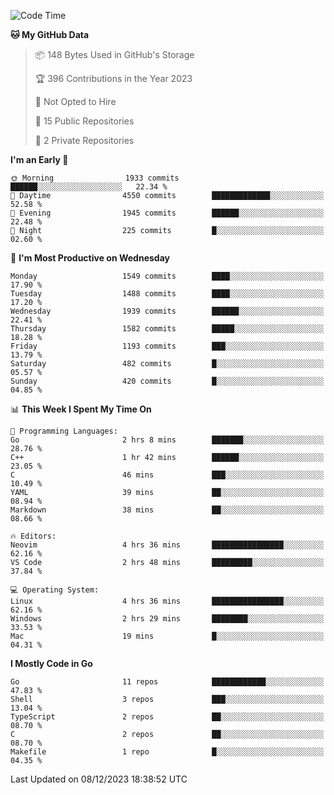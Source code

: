 <!--START_SECTION:waka-->
![Code Time](http://img.shields.io/badge/Code%20Time-261%20hrs%2025%20mins-blue)

**🐱 My GitHub Data** 

> 📦 148 Bytes Used in GitHub's Storage 
 > 
> 🏆 396 Contributions in the Year 2023
 > 
> 🚫 Not Opted to Hire
 > 
> 📜 15 Public Repositories 
 > 
> 🔑 2 Private Repositories 
 > 
**I'm an Early 🐤** 

```text
🌞 Morning                1933 commits        ██████░░░░░░░░░░░░░░░░░░░   22.34 % 
🌆 Daytime                4550 commits        █████████████░░░░░░░░░░░░   52.58 % 
🌃 Evening                1945 commits        ██████░░░░░░░░░░░░░░░░░░░   22.48 % 
🌙 Night                  225 commits         █░░░░░░░░░░░░░░░░░░░░░░░░   02.60 % 
```
📅 **I'm Most Productive on Wednesday** 

```text
Monday                   1549 commits        ████░░░░░░░░░░░░░░░░░░░░░   17.90 % 
Tuesday                  1488 commits        ████░░░░░░░░░░░░░░░░░░░░░   17.20 % 
Wednesday                1939 commits        ██████░░░░░░░░░░░░░░░░░░░   22.41 % 
Thursday                 1582 commits        █████░░░░░░░░░░░░░░░░░░░░   18.28 % 
Friday                   1193 commits        ███░░░░░░░░░░░░░░░░░░░░░░   13.79 % 
Saturday                 482 commits         █░░░░░░░░░░░░░░░░░░░░░░░░   05.57 % 
Sunday                   420 commits         █░░░░░░░░░░░░░░░░░░░░░░░░   04.85 % 
```


📊 **This Week I Spent My Time On** 

```text
💬 Programming Languages: 
Go                       2 hrs 8 mins        ███████░░░░░░░░░░░░░░░░░░   28.76 % 
C++                      1 hr 42 mins        ██████░░░░░░░░░░░░░░░░░░░   23.05 % 
C                        46 mins             ███░░░░░░░░░░░░░░░░░░░░░░   10.49 % 
YAML                     39 mins             ██░░░░░░░░░░░░░░░░░░░░░░░   08.94 % 
Markdown                 38 mins             ██░░░░░░░░░░░░░░░░░░░░░░░   08.66 % 

🔥 Editors: 
Neovim                   4 hrs 36 mins       ████████████████░░░░░░░░░   62.16 % 
VS Code                  2 hrs 48 mins       █████████░░░░░░░░░░░░░░░░   37.84 % 

💻 Operating System: 
Linux                    4 hrs 36 mins       ████████████████░░░░░░░░░   62.16 % 
Windows                  2 hrs 29 mins       ████████░░░░░░░░░░░░░░░░░   33.53 % 
Mac                      19 mins             █░░░░░░░░░░░░░░░░░░░░░░░░   04.31 % 
```

**I Mostly Code in Go** 

```text
Go                       11 repos            ████████████░░░░░░░░░░░░░   47.83 % 
Shell                    3 repos             ███░░░░░░░░░░░░░░░░░░░░░░   13.04 % 
TypeScript               2 repos             ██░░░░░░░░░░░░░░░░░░░░░░░   08.70 % 
C                        2 repos             ██░░░░░░░░░░░░░░░░░░░░░░░   08.70 % 
Makefile                 1 repo              █░░░░░░░░░░░░░░░░░░░░░░░░   04.35 % 
```




 Last Updated on 08/12/2023 18:38:52 UTC
<!--END_SECTION:waka-->
